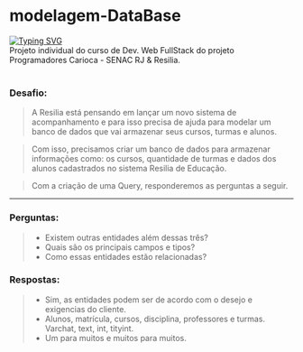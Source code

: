 # modelagem-DataBase
[![Typing SVG](https://readme-typing-svg.demolab.com?font=Fira+Code&size=22&pause=1000&color=F7E72C&width=435&lines=SIR+-+SISTEMA+INTEGRA%C3%87%C3%83O+RESILIA)](https://git.io/typing-svg)
<br>
Projeto individual do curso de Dev. Web FullStack do projeto Programadores Carioca - SENAC RJ & Resilia.
<br>
<br>
<h3>
  <b>
    Desafio:
  </b>
</h3>
<blockquote>A Resilia está pensando em lançar um novo sistema de acompanhamento e para isso precisa de ajuda para modelar um banco de dados que vai armazenar seus cursos, turmas e alunos.</blockquote>
<blockquote>Com isso, precisamos criar um banco de dados para armazenar informações como: os cursos, quantidade de turmas e dados dos alunos cadastrados no sistema Resilia de Educação.</blockquote>
<blockquote>Com a criação de uma Query, responderemos as perguntas a seguir.</blockquote>
<hr>
<h3>
  <b>
    Perguntas:
  </b>
</h3>
<blockquote>
  <ul>
    <li>Existem outras entidades além dessas três?</li>
    <li>Quais são os principais campos e tipos?</li>
    <li>Como essas entidades estão relacionadas?</li>
  </ul>
</blockquote>
<h3>
  <b>
    Respostas:
  </b>
</h3>
<blockquote>
  <ul>
    <li>Sim, as entidades podem ser de acordo com o desejo e exigencias do cliente.</li>
    <li>Alunos, matrícula, cursos, disciplina, professores e turmas. Varchat, text, int, tityint.</li>
    <li>Um para muitos e muitos para muitos.</li>
  </ul>
</blockquote>
